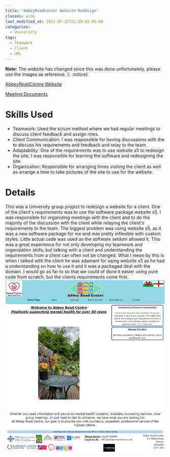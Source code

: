 ```yaml
---
title: "AbbeyRoadCenter Website Redesign"
classes: wide
last_modified_at: 2021-07-22T21:20:02-05:00
categories:
  - University
tags:
  - Teamwork
  - Client
  - UML
---
```

**Note:** The website has changed since this was done unfortunately, please use the images as reference.
{: .notice}

[AbbeyRoadCentre Website](http://www.abbeyroadcentre.co.uk) 

[Meeting Documents](https://drive.google.com/open?id=1Ex-PebdZWS-_QVgc5vV5vdvGjQ978MZW)

# Skills Used
- Teamwork: Used the scrum method where we had regular meetings to discuss client feedback and assign roles.
- Client Communication: I was responsible for having discussions with the to discuss his requirements and feedback and relay to the team.
- Adaptability: One of the requirements was to use website x5 to redesign the site; I was responsible for learning the software and redesigning the site.
- Organization: Responsible for arranging times visiting the client as well as arrange a time to take pictures of the site to use for the website.

# Details
This was a University group project to redesign a website for a client. One of the client's requirements was to use the software package website x5. 
I was responsible for organizing meetings with the client and to do the majority of the discussion with the client while relaying the client's requirements to the team.
The biggest problem was using website x5, as it was a new software package for me and was pretty inflexible with custom styles. Little actual code was used as the software seldom allowed it.
This was a great experience for not only developing my teamwork and organization skills, but talking with a client and understanding the requirements from a client can often not be changed. What I mean by this is when I talked with the client he was adamant for using website x5 as he had a understanding on how to use it and it was a packaged deal with the domain. I would go as far to so that we could of done it easier using pure code from scratch, but the clients requirements come first.
![Home Page](/assets/images/AbbeyRoadCentre-HomePage.jpg)
